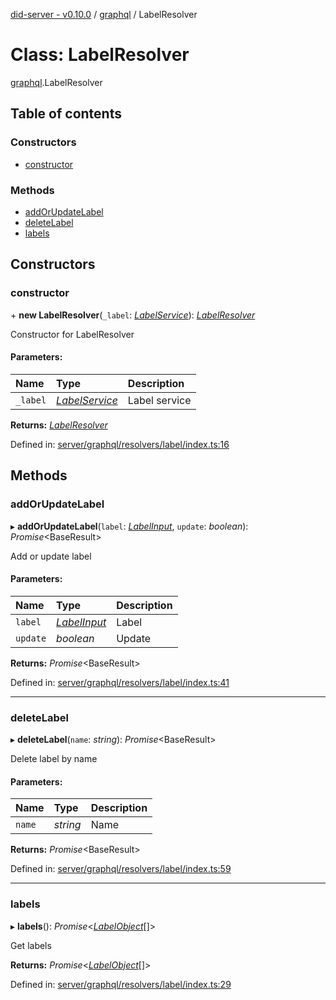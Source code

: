 [did-server - v0.10.0](../README.md) / [graphql](../modules/graphql.md) / LabelResolver

# Class: LabelResolver

[graphql](../modules/graphql.md).LabelResolver

## Table of contents

### Constructors

- [constructor](graphql.labelresolver.md#constructor)

### Methods

- [addOrUpdateLabel](graphql.labelresolver.md#addorupdatelabel)
- [deleteLabel](graphql.labelresolver.md#deletelabel)
- [labels](graphql.labelresolver.md#labels)

## Constructors

### constructor

\+ **new LabelResolver**(`_label`: [*LabelService*](services.labelservice.md)): [*LabelResolver*](graphql.labelresolver.md)

Constructor for LabelResolver

#### Parameters:

Name | Type | Description |
:------ | :------ | :------ |
`_label` | [*LabelService*](services.labelservice.md) | Label service    |

**Returns:** [*LabelResolver*](graphql.labelresolver.md)

Defined in: [server/graphql/resolvers/label/index.ts:16](https://github.com/Puzzlepart/did/blob/dev/server/graphql/resolvers/label/index.ts#L16)

## Methods

### addOrUpdateLabel

▸ **addOrUpdateLabel**(`label`: [*LabelInput*](graphql.labelinput.md), `update`: *boolean*): *Promise*<BaseResult\>

Add or update label

#### Parameters:

Name | Type | Description |
:------ | :------ | :------ |
`label` | [*LabelInput*](graphql.labelinput.md) | Label   |
`update` | *boolean* | Update    |

**Returns:** *Promise*<BaseResult\>

Defined in: [server/graphql/resolvers/label/index.ts:41](https://github.com/Puzzlepart/did/blob/dev/server/graphql/resolvers/label/index.ts#L41)

___

### deleteLabel

▸ **deleteLabel**(`name`: *string*): *Promise*<BaseResult\>

Delete label by name

#### Parameters:

Name | Type | Description |
:------ | :------ | :------ |
`name` | *string* | Name    |

**Returns:** *Promise*<BaseResult\>

Defined in: [server/graphql/resolvers/label/index.ts:59](https://github.com/Puzzlepart/did/blob/dev/server/graphql/resolvers/label/index.ts#L59)

___

### labels

▸ **labels**(): *Promise*<[*LabelObject*](graphql.labelobject.md)[]\>

Get labels

**Returns:** *Promise*<[*LabelObject*](graphql.labelobject.md)[]\>

Defined in: [server/graphql/resolvers/label/index.ts:29](https://github.com/Puzzlepart/did/blob/dev/server/graphql/resolvers/label/index.ts#L29)
